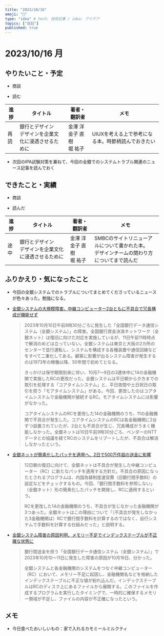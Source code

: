 ```yaml
---
title: "2023/10/16"
emoji: "💭"
type: "idea" # tech: 技術記事 / idea: アイデア
topics: ["日記"]
published: true
---
```


# 2023/10/16 月

## やりたいこと・予定

- 商談

- 読む

| 進捗 | タイトル | 著者・翻訳者 | メモ |
| ---- | ---- | ---- | ---- |
| 再読 | 銀行とデザイン<br>デザインを企業文化に浸透させるために | 金澤 洋<br>金子 直樹<br>堀 祐子  | UIUXを考える上で参考になる本。時節柄読んでおきたい |

- 次回のIPA試験対策を兼ねて、今回の全銀でのシステムトラブル関連のニュース記事を読んでおく


## できたこと・実績

- 商談

- 読んだ

| 進捗 | タイトル | 著者・翻訳者 | メモ |
| ---- | ---- | ---- | ---- |
| 途中 | 銀行とデザイン<br>デザインを企業文化に浸透させるために | 金澤 洋<br>金子 直樹<br>堀 祐子  | SMBCのサイトリニューアルについて書かれた本。<br>デザインチームの関わり方についてまで読んだ |


## ふりかえり・気になったこと

- 今回の全銀システムでのトラブルについてまとめてくださっているニュースが色々あった。勉強になる。

- [全銀システムの大規模障害、中継コンピューター2台ともに不具合で冗長構成が機能せず](https://xtech.nikkei.com/atcl/nxt/news/18/16078/?i_cid=nbpnxt_sied_blogcard)

  >2023年10月10日午前8時30分ごろに発生した「全国銀行データ通信システム（全銀システム）」の障害。全国銀行資金決済ネットワーク（全銀ネット）は復旧に向けた対応を実施しているが、11日午前11時時点で解消のめどは立っていない。全銀システムは東京と大阪の2カ所のセンターで並行運転し、システムを構成する各種装置や通信回線などをすべて二重化してある。顧客に影響が出るシステム障害が発生するのは1973年の稼働以降、50年間で初めてとなる。
  >
  >きっかけは保守期限到来に伴い、10月7～9日の3連休中に14の金融機関で実施したRCの更改だった。全銀システムは平日朝から夕方までの取引を処理する「コアタイムシステム」と、平日夜間や土日祝日の取引を担う「モアタイムシステム」がある。今回、更改したのはコアタイムシステムで金融機関が接続するRC。モアタイムシステムには影響がなかった。
  >
  >コアタイムシステムのRCを更改した14の金融機関のうち、11の金融機関で不具合が発生した。コアタイムシステムのRCは各金融機関に2台ずつ設置されていたが、2台とも不具合が生じ、冗長構成がうまく機能しなかった。全銀ネットは10日午前9時30分ごろ、ベンダーのNTTデータとの協議を経てRCのシステムをリブートしたが、不具合は解消しなかったという。

- [全銀ネットが簡素化したパッチを適用へ、2日で500万件超の送金に影響](https://xtech.nikkei.com/atcl/nxt/news/18/16084/?i_cid=nbpnxt_sied_blogcard)

  >12日朝の復旧に向けて、全銀ネットは不具合が発生した中継コンピューター（RC）に新たなパッチを適用する方針だ。不具合の原因になったとされるプログラムは、内国為替制度運営費（旧銀行間手数料）の設定などをチェックするもの。今回、「銀行間手数料を参照しない」（全銀ネット）形の簡素化したパッチを開発し、RCに適用するという。
  >
  >RCを更改した14の金融機関のうち、不具合が生じなかった金融機関が3つあった。全銀ネットはこの理由について「（不具合が発生しなかった3金融機関は）RCで銀行間手数料を計算するのではなく、自行システムで手数料を計算する仕組みだった」と説明する。

- [全銀システム障害の原因判明、メモリー不足でインデックステーブルが不正確な状態に](https://xtech.nikkei.com/atcl/nxt/news/18/16109/)

  >銀行間送金を担う「全国銀行データ通信システム（全銀システム）」で2023年10月10～11日に発生した障害の原因が10月16日、分かった。
  >
  >全銀システムと各金融機関のシステムをつなぐ中継コンピューター（RC）において、メモリー不足に起因し、金融機関名などを格納したインデックステーブルに不正な値が紛れ込んだ。インデックステーブルはRCのディスク上にあるファイルから展開する。このファイルを作成するプログラムを実行したタイミングで、一時的に確保するメモリー領域が不足し、ファイルの内容が不正確になったという。



## メモ

- 今日食べたおいしいもの：家で入れるカモミールミルクティ

